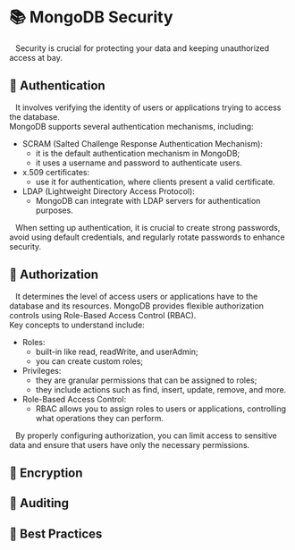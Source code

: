 # 📚 MongoDB Security
&ensp; Security is crucial for protecting your data and keeping unauthorized access at bay.

## <a name=""></a>📖 Authentication
&ensp; It involves verifying the identity of users or applications trying to access the database.\
MongoDB supports several authentication mechanisms, including:
+ SCRAM (Salted Challenge Response Authentication Mechanism): 
  * it is the default authentication mechanism in MongoDB;
  * it uses a username and password to authenticate users.
+ x.509 certificates: 
  * use it for authentication, where clients present a valid certificate.
+ LDAP (Lightweight Directory Access Protocol): 
  * MongoDB can integrate with LDAP servers for authentication purposes.

&ensp; When setting up authentication, it is crucial to create strong passwords, avoid using default credentials, and regularly rotate passwords to enhance security.

## <a name=""></a>📖 Authorization
&ensp; It determines the level of access users or applications have to the database and its resources. MongoDB provides flexible authorization controls using Role-Based Access Control (RBAC).\
Key concepts to understand include:
+ Roles: 
  * built-in like read, readWrite, and userAdmin;
  * you can create custom roles;
+ Privileges: 
  * they are granular permissions that can be assigned to roles;
  * they include actions such as find, insert, update, remove, and more.
+ Role-Based Access Control:
  * RBAC allows you to assign roles to users or applications, controlling what operations they can perform.

&ensp; By properly configuring authorization, you can limit access to sensitive data and ensure that users have only the necessary permissions.


## <a name=""></a>📖 Encryption



## <a name=""></a>📖 Auditing



## <a name=""></a>📖 Best Practices




